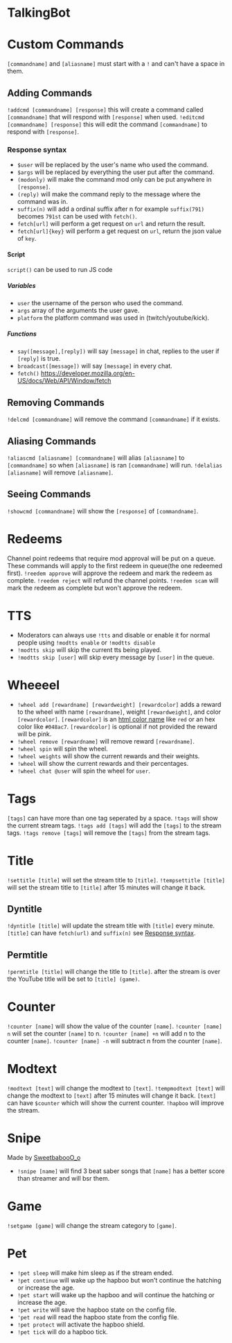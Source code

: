 # TalkingBot
# Custom Commands
`[commandname]` and `[aliasname]` must start with a `!` and can't have a space in them.
## Adding Commands
`!addcmd [commandname] [response]` this will create a command called `[commandname]` that will respond with `[response]` when used.
`!editcmd [commandname] [response]` this will edit the command `[commandname]` to respond with `[response]`.
### Response syntax
- `$user` will be replaced by the user's name who used the command.
- `$args` will be replaced by everything the user put after the command.
- `(modonly)` will make the command mod only can be put anywhere in `[response]`.
- `(reply)` will make the command reply to the message where the command was in.
- `suffix(n)` will add a ordinal suffix after n for example `suffix(791)` becomes `791st` can be used with `fetch()`.
- `fetch[url]` will perform a get request on `url` and return the result.
- `fetch[url]{key}` will perform a get request on `url`, return the json value of `key`.
#### Script
`script()` can be used to run JS code
##### Variables
- `user`  the username of the person who used the command.
- `args`  array of the arguments the user gave.
- `platform` the platform command was used in (twitch/youtube/kick).
##### Functions
- `say([message],[reply])` will say `[message]` in chat, replies to the user if `[reply]` is true.
- `broadcast([message])` will say `[message]` in every chat.
- `fetch()` https://developer.mozilla.org/en-US/docs/Web/API/Window/fetch
## Removing Commands
`!delcmd [commandname]` will remove the command `[commandname]` if it exists.
## Aliasing Commands
`!aliascmd [aliasname] [commandname]` will alias `[aliasname]` to `[commandname]` so when `[aliasname]` is ran `[commandname]` will run.
`!delalias [aliasname]` will remove `[aliasname]`.
## Seeing Commands
`!showcmd [commandname]` will show the `[response]` of `[commandname]`.
# Redeems
Channel point redeems that require mod approval will be put on a queue. These commands will apply to the first redeem in queue(the one redeemed first).
`!reedem approve` will approve the redeem and mark the redeem as complete.
`!reedem reject` will refund the channel points.
`!reedem scam` will mark the redeem as complete but won't approve the redeem.
# TTS
- Moderators can always use `!tts` and disable or enable it for normal people using `!modtts enable` or `!modtts disable` 
- `!modtts skip` will skip the current tts being played.
- `!modtts skip [user]` will skip every message by `[user]` in the queue.
# Wheeeel
- `!wheel add [rewardname] [rewardweight] [rewardcolor]` adds a reward to the wheel with name `[rewardname]`, weight `[rewardweight]`, and color `[rewardcolor]`.
  `[rewardcolor]` is an [html color name](https://www.w3schools.com/colors/colors_names.asp) like `red` or an hex color like `#048ac7`.
  `[rewardcolor]` is optional if not provided the reward will be pink. 
- `!wheel remove [rewardname]` will remove reward `[rewardname]`.
- `!wheel spin` will spin the wheel.
- `!wheel weights` will show the current rewards and their weights.
- `!wheel` will show the current rewards and their percentages.
- `!wheel chat @user` will spin the wheel for `user`.
# Tags
`[tags]` can have more than one tag seperated by a space.
`!tags` will show the current stream tags.
`!tags add [tags]` will add the `[tags]` to the stream tags. 
`!tags remove [tags]` will remove the `[tags]` from the stream tags.
# Title 
`!settitle [title]` will set the stream title to `[title]`.
`!tempsettitle [title]` will set the stream title to `[title]` after 15 minutes will change it back.
## Dyntitle 
`!dyntitle [title]` will update the stream title with `[title]` every minute.
`[title]` can have `fetch(url)` and `suffix(n)` see [Response syntax](#Response-syntax).
## Permtitle
`!permtitle [title]` will change the title to `[title]`. 
after the stream is over the YouTube title will be set to `[title] (game)`.
# Counter
`!counter [name]` will show the value of the counter `[name]`.
`!counter [name] n` will set the counter `[name]` to n.
`!counter [name] +n` will add n to the counter `[name]`.
`!counter [name] -n` will subtract n from the counter `[name]`.

# Modtext
`!modtext [text]` will change the modtext to `[text]`.
`!tempmodtext [text]` will change the modtext to `[text]` after 15 minutes will change it back.
`[text]` can have `$counter` which will show the current counter.
`!hapboo` will improve the stream.
# Snipe
 Made by [SweetbabooO_o](https://www.youtube.com/watch?v=9dhKjWy4v08)
 - `!snipe [name]` will find 3 beat saber songs that `[name]` has a better score than streamer and will bsr them.
# Game
`!setgame [game]` will change the stream category to `[game]`.
# Pet
- `!pet sleep` will make him sleep as if the stream ended.
- `!pet continue` will wake up the hapboo but won't continue the hatching or increase the age.
- `!pet start` will wake up the hapboo and will continue the hatching or increase the age.
- `!pet write` will save the hapboo state on the config file.
- `'pet read` will read the hapboo state from the config file.
- `!pet protect` will activate the hapboo shield.
- `!pet tick` will do a hapboo tick.
